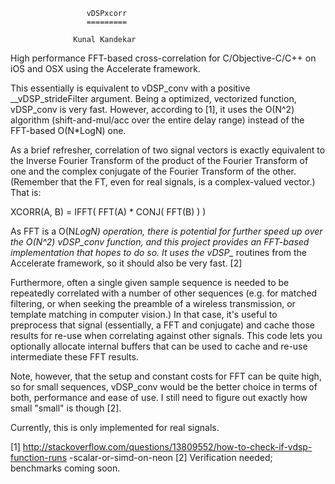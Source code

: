     			     vDSPxcorr
    			     =========
		      
		          Kunal Kandekar

High performance FFT-based cross-correlation for C/Objective-C/C++ on iOS and 
OSX using the Accelerate framework.


This essentially is equivalent to vDSP_conv with a positive __vDSP_strideFilter 
argument. Being a optimized, vectorized function, vDSP_conv is very fast. 
However, according to [1], it uses the O(N^2) algorithm (shift-and-mul/acc over
the entire delay range) instead of the FFT-based O(N*LogN) one. 

As a brief refresher, correlation of two signal vectors is exactly equivalent to
the Inverse Fourier Transform of the product of the Fourier Transform of one and
the complex conjugate of the Fourier Transform of the other. (Remember that the
FT, even for real signals, is a complex-valued vector.) That is:

XCORR(A, B) = IFFT( FFT(A) * CONJ( FFT(B) ) )

As FFT is a O(N*LogN) operation, there is potential for further speed up over the 
O(N^2) vDSP_conv function, and this project provides an FFT-based implementation 
that hopes to do so. It uses the vDSP_* routines from the Accelerate framework, 
so it should also be very fast. [2]


Furthermore, often a single given sample sequence is needed to be repeatedly
correlated with a number of other sequences (e.g. for matched filtering, or when
seeking the preamble of a wireless transmission, or template matching in computer
vision.) In that case, it's useful to preprocess that signal (essentially, a FFT
and conjugate) and cache those results for re-use when correlating against other
signals. This code lets you optionally allocate internal buffers that can be 
used to cache and re-use intermediate these FFT results.


Note, however, that the setup and constant costs for FFT can be quite high, so 
for small sequences, vDSP_conv would be the better choice in terms of both, 
performance and ease of use. I still need to figure out exactly how small 
"small" is though [2].

Currently, this is only implemented for real signals.


[1] http://stackoverflow.com/questions/13809552/how-to-check-if-vdsp-function-runs
    -scalar-or-simd-on-neon
[2] Verification needed; benchmarks coming soon. 